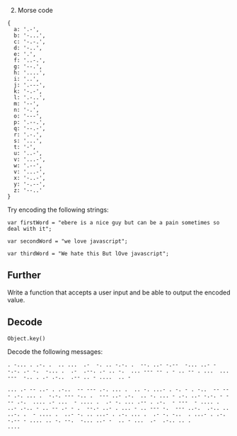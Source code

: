 2. Morse code
```
{
  a: '.-',
  b: '-...',
  c: '-.-.',
  d: '-..',
  e: '.',
  f: '..-.',
  g: '--.',
  h: '....',
  i: '..',
  j: '.---',
  k: '-.-',
  l: '.-..',
  m: '--',
  n: '-.',
  o: '---',
  p: '.--.',
  q: '--.-',
  r: '.-.',
  s: '...',
  t: '-',
  u: '..-',
  v: '...-',
  w: '.--',
  v: '...-',
  x: '-..-',
  y: '-.--',
  z: '--..'
}
```
Try encoding the following strings:

`var firstWord = "ebere is a nice guy but can be a pain sometimes so deal with it";`

`var secondWord = "we love javascript";`

`var thirdWord = "We hate this But lOve javascript";`

## Further

Write a function that accepts a user input and be able to output the encoded value.

## Decode
`Object.key()`

Decode the following messages:

```
. -... . .-. .  .. ...  .-  -. .. -.-. .  --. ..- -.--  -... ..- -  -.-. .- -.  -... .  .-  .--. .- .. -.  ... --- -- . - .. -- . ...  ... ---  -.. . .- .-..  .-- .. - ....  .. - 
```

```
... .- -- ..- . .-..  -- --- .-. ... .  .. -. ...- . -. - . -..  -- --- .-. ... .  -.-. --- -.. .  --- ..- .-.  .. -. ... - .-. ..- -.-. - --- .-.  .... .- ...  - .... .  .- -. ... .-- . .-.  - ---  - .... .  ..- .-.. - .. -- .- - .  --.- ..- . ... - .. --- -.  --- ..-.  .-.. .. ..-. .  - .... .  ..- -. .. ...- . .-. ... .  .- -. -..  . ...- . .-. -.-- - .... .. -. --.  -... ..- -  .. - ...  .-  .-.. .. .
....

```
